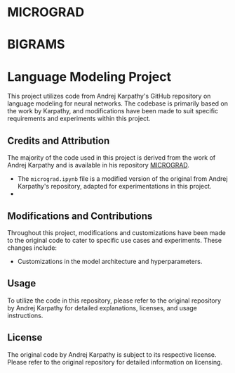 # MICROGRAD

# BIGRAMS

# Language Modeling Project

This project utilizes code from Andrej Karpathy's GitHub repository on language modeling for neural networks. The codebase is primarily based on the work by Karpathy, and modifications have been made to suit specific requirements and experiments within this project.

## Credits and Attribution

The majority of the code used in this project is derived from the work of Andrej Karpathy and is available in his repository [MICROGRAD](https://github.com/karpathy/micrograd).

- The `micrograd.ipynb` file is a modified version of the original from Andrej Karpathy's repository, adapted for experimentations in this project.
- 
## Modifications and Contributions

Throughout this project, modifications and customizations have been made to the original code to cater to specific use cases and experiments. These changes include:

- Customizations in the model architecture and hyperparameters.

## Usage

To utilize the code in this repository, please refer to the original repository by Andrej Karpathy for detailed explanations, licenses, and usage instructions.

## License

The original code by Andrej Karpathy is subject to its respective license. Please refer to the original repository for detailed information on licensing.

